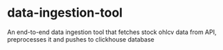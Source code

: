 # data-ingestion-tool
An end-to-end data ingestion tool that fetches stock ohlcv data from API, preprocesses it and pushes to clickhouse database
